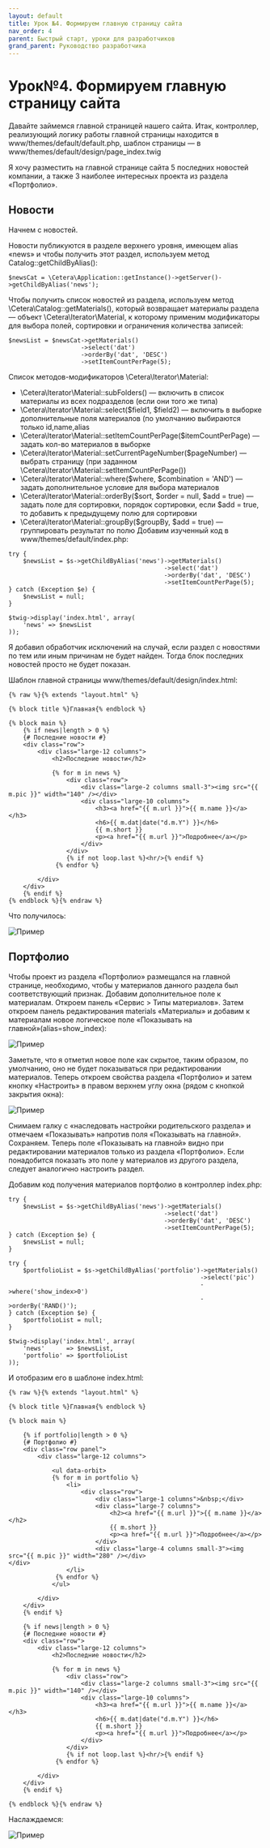 ```yaml
---
layout: default
title: Урок №4. Формируем главную страницу сайта
nav_order: 4
parent: Быстрый старт, уроки для разработчиков
grand_parent: Руководство разработчика
---
```


# Урок№4. Формируем главную страницу сайта

Давайте займемся главной страницей нашего сайта. Итак, контроллер, реализующий логику работы главной страницы находится в www/themes/default/default.php, шаблон страницы — в www/themes/default/design/page_index.twig

Я хочу разместить на главной странице сайта 5 последних новостей компании, а также 3 наиболее интересных проекта из раздела «Портфолио».

## Новости

Начнем с новостей.

Новости публикуются в разделе верхнего уровня, имеющем alias «news» и чтобы получить этот раздел, используем метод Catalog::getChildByAlias():

	$newsCat = \Cetera\Application::getInstance()->getServer()->getChildByAlias('news');
 

Чтобы получить список новостей из раздела, используем метод \Cetera\Catalog::getMaterials(), который возвращает материалы раздела — объект \Cetera\Iterator\Material, к которому применим модификаторы для выбора полей, сортировки и ограничения количества записей:

	$newsList = $newsCat->getMaterials()
	                    ->select('dat')
	                    ->orderBy('dat', 'DESC')
	                    ->setItemCountPerPage(5);
 

Список методов-модификаторов \Cetera\Iterator\Material:

* \Cetera\Iterator\Material::subFolders() — включить в список материалы из всех подразделов (если они того же типа)
* \Cetera\Iterator\Material::select($field1, $field2) — включить в выборке дополнительные поля материалов (по умолчанию выбираются только id,name,alias
* \Cetera\Iterator\Material::setItemCountPerPage($itemCountPerPage) — задать кол-во материалов в выборке
* \Cetera\Iterator\Material::setCurrentPageNumber($pageNumber) — выбрать страницу (при заданном \Cetera\Iterator\Material::setItemCountPerPage())
* \Cetera\Iterator\Material::where($where, $combination = 'AND') — задать дополнительное условие для выбора материалов
* \Cetera\Iterator\Material::orderBy($sort, $order = null, $add = true) — задать поле для сортировки, порядок сортировки, если $add = true, то добавить к предыдущему полю для сортировки
* \Cetera\Iterator\Material::groupBy($groupBy, $add = true) — группировать результат по полю
Добавим изученный код в www/themes/default/index.php:

```
try {
    $newsList = $s->getChildByAlias('news')->getMaterials()
                                           ->select('dat')
                                           ->orderBy('dat', 'DESC')
                                           ->setItemCountPerPage(5);
} catch (Exception $e) {
    $newsList = null;
}                    
 
$twig->display('index.html', array(
    'news' => $newsList
));
``` 

Я добавил обработчик исключений на случай, если раздел с новостями по тем или иным причинам не будет найден. Тогда блок последних новостей просто не будет показан.

Шаблон главной страницы www/themes/default/design/index.html:
```
{% raw %}{% extends "layout.html" %}
 
{% block title %}Главная{% endblock %}
 
{% block main %}
    {% if news|length > 0 %}
    {# Последние новости #}
    <div class="row">
        <div class="large-12 columns">
            <h2>Последние новости</h2>
 
            {% for m in news %}
                <div class="row">
                    <div class="large-2 columns small-3"><img src="{{ m.pic }}" width="140" /></div>
                    <div class="large-10 columns">
                        <h3><a href="{{ m.url }}">{{ m.name }}</a></h3>  
                        <h6>{{ m.dat|date("d.m.Y") }}</h6>              
                        {{ m.short }}
                        <p><a href="{{ m.url }}">Подробнее</a></p>
                    </div>
                </div>
                {% if not loop.last %}<hr/>{% endif %}            
             {% endfor %}
 
        </div>
    </div>    
    {% endif %}
{% endblock %}{% endraw %} 
```

Что получилось:

![Пример]({{site.baseurl}}/images/pic11.png)

## Портфолио

Чтобы проект из раздела «Портфолио» размещался на главной странице, необходимо, чтобы у материалов данного раздела был соответствующий признак. Добавим дополнительное поле к материалам. Откроем панель «Сервис > Типы материалов». Затем откроем панель редактирования materials «Материалы» и добавим к материалам новое логическое поле «Показывать на главной»(alias=show_index):

![Пример]({{site.baseurl}}/images/pic12.png)

Заметьте, что я отметил новое поле как скрытое, таким образом, по умолчанию, оно не будет показываться при редактировании материалов. Теперь откроем свойства раздела «Портфолио» и затем кнопку «Настроить» в правом верхнем углу окна (рядом с кнопкой закрытия окна):

![Пример]({{site.baseurl}}/images/pic13.png)

Снимаем галку с «наследовать настройки родительского раздела» и отмечаем «Показывать» напротив поля «Показывать на главной». Сохраняем. Теперь поле «Показывать на главной» видно при редактировании материалов только из раздела «Портфолио». Если понадобится показать это поле у материалов из другого раздела, следует аналогично настроить раздел.

Добавим код получения материалов портфолио в контроллер index.php:

	try {
	    $newsList = $s->getChildByAlias('news')->getMaterials()
	                                           ->select('dat')
	                                           ->orderBy('dat', 'DESC')
	                                           ->setItemCountPerPage(5);
	} catch (Exception $e) {
	    $newsList = null;
	}   
	 
	try {
	    $portfolioList = $s->getChildByAlias('portfolio')->getMaterials()
	                                                     ->select('pic')
	                                                     ->where('show_index>0')
	                                                     ->orderBy('RAND()');
	} catch (Exception $e) {
	    $portfolioList = null;
	}                   
	 
	$twig->display('index.html', array(
	    'news'      => $newsList,
	    'portfolio' => $portfolioList
	));
 

И отобразим его в шаблоне index.html:

```
{% raw %}{% extends "layout.html" %}
 
{% block title %}Главная{% endblock %}
 
{% block main %}
 
    {% if portfolio|length > 0 %}
    {# Портфолио #}
    <div class="row panel">
        <div class="large-12 columns">
 
            <ul data-orbit>
            {% for m in portfolio %}
                <li>
                    <div class="row">
                        <div class="large-1 columns">&nbsp;</div>
                        <div class="large-7 columns">
                            <h2><a href="{{ m.url }}">{{ m.name }}</a></h2>              
                            {{ m.short }}
                            <p><a href="{{ m.url }}">Подробнее</a></p>
                        </div>
                        <div class="large-4 columns small-3"><img src="{{ m.pic }}" width="280" /></div> 
</div>
                </li>         
             {% endfor %}            
            </ul>
 
        </div>
    </div>    
    {% endif %}
 
    {% if news|length > 0 %}
    {# Последние новости #}
    <div class="row">
        <div class="large-12 columns">
            <h2>Последние новости</h2>
 
            {% for m in news %}
                <div class="row">
                    <div class="large-2 columns small-3"><img src="{{ m.pic }}" width="140" /></div>
                    <div class="large-10 columns">
                        <h3><a href="{{ m.url }}">{{ m.name }}</a></h3>  
                        <h6>{{ m.dat|date("d.m.Y") }}</h6>              
                        {{ m.short }}
                        <p><a href="{{ m.url }}">Подробнее</a></p>
                    </div>
                </div>
                {% if not loop.last %}<hr/>{% endif %}            
             {% endfor %}
 
        </div>
    </div>    
    {% endif %}
 
{% endblock %}{% endraw %} 
```

Наслаждаемся:

![Пример]({{site.baseurl}}/images/pic14.png)